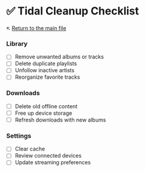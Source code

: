 # ✅ Tidal Cleanup Checklist

↖️ [Return to the main file](../README.md)

### Library
- [ ] Remove unwanted albums or tracks
- [ ] Delete duplicate playlists
- [ ] Unfollow inactive artists
- [ ] Reorganize favorite tracks

### Downloads
- [ ] Delete old offline content
- [ ] Free up device storage
- [ ] Refresh downloads with new albums

### Settings
- [ ] Clear cache
- [ ] Review connected devices
- [ ] Update streaming preferences
